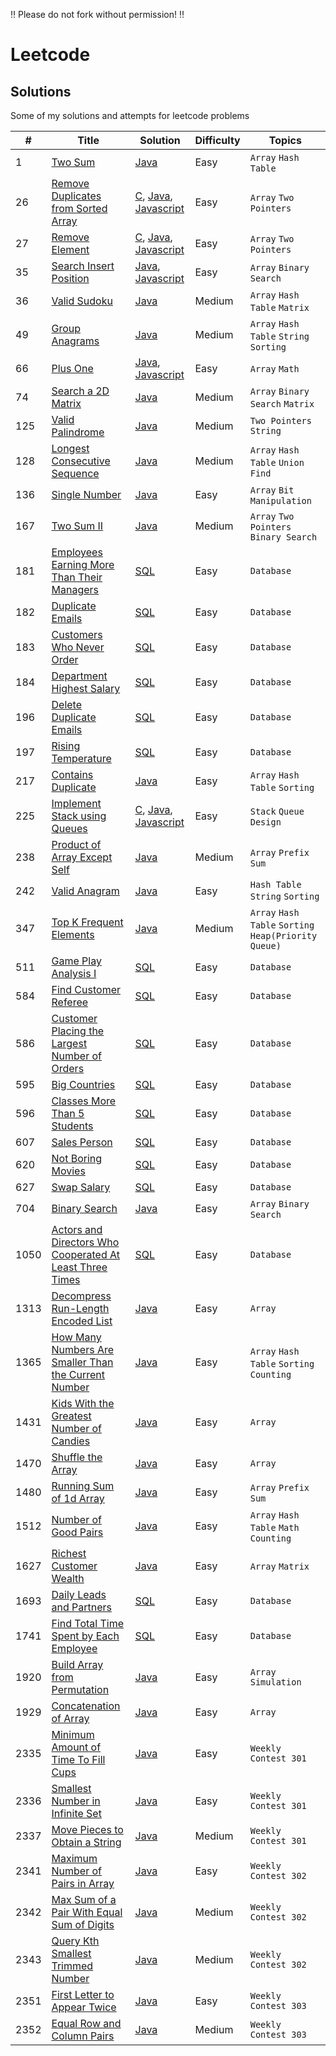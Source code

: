 ‼️ Please do not fork without permission! ‼️

# Leetcode
## Solutions
Some of my solutions and attempts for leetcode problems

| **#** | **Title** | **Solution** | **Difficulty** | **Topics** |
|-------|-----------|--------------|----------------|------------|
| 1 | [Two Sum](https://leetcode.com/problems/two-sum/submissions/) | [Java](/Java/Q1TwoSum.java) | Easy | `Array` `Hash Table` |
| 26 | [Remove Duplicates from Sorted Array](https://leetcode.com/problems/remove-duplicates-from-sorted-array/) | [C](C/Q26RemoveDuplicatesFromSortedArray.c), [Java](/Java/Q26RemoveDuplicatesFromSortedArray.java), [Javascript](/Javascript/Q26RemoveDuplicatesFromSortedArray.js) | Easy | `Array` `Two Pointers` |
| 27 | [Remove Element](https://leetcode.com/problems/remove-element/submissions/) | [C](C/Q27RemoveElement.c), [Java](Java/Q27RemoveElement.java), [Javascript](Javascript/Q27RemoveElement.js) | Easy | `Array` `Two Pointers` |
| 35 | [Search Insert Position](https://leetcode.com/problems/search-insert-position/) | [Java](Java/Q35SearchInsertPosition.java), [Javascript](Javascript/Q35SearchInsertPosition.js) | Easy | `Array` `Binary Search`|
| 36 | [Valid Sudoku](https://leetcode.com/problems/valid-sudoku/) | [Java](/Java/Q36ValidSudoku.java) | Medium | `Array` `Hash Table` `Matrix` |
| 49 | [Group Anagrams](https://leetcode.com/problems/group-anagrams/) | [Java](Java/Q49GroupAnagrams.java) | Medium | `Array` `Hash Table` `String` `Sorting` | 
| 66 | [Plus One](https://leetcode.com/problems/plus-one/) | [Java](Java/Q66PlusOne.java), [Javascript](Javascript/Q66PlusOne.js) | Easy | `Array` `Math` | 
| 74 | [Search a 2D Matrix](https://leetcode.com/problems/search-a-2d-matrix/submissions/) | [Java](/Java/Q74Search2DMatrix.java) | Medium |  `Array` `Binary Search` `Matrix` | 
| 125 | [Valid Palindrome](https://leetcode.com/problems/valid-palindrome/) | [Java](/Java/Q125ValidPalindrome.java) | Medium | `Two Pointers` `String` |
| 128 | [Longest Consecutive Sequence](https://leetcode.com/problems/longest-consecutive-sequence/submissions/) | [Java](/Java/Q128LongestConsecutiveSequence.java) | Medium | `Array` `Hash Table` `Union Find` |
| 136 | [Single Number](https://leetcode.com/problems/single-number/) | [Java](/Java/Q136SingleNumber.java) | Easy | `Array` `Bit Manipulation` | 
| 167 | [Two Sum II](https://leetcode.com/problems/two-sum-ii-input-array-is-sorted/) | [Java](/Java/Q167TwoSumII.java) | Medium | `Array` `Two Pointers` `Binary Search` |
| 181 | [Employees Earning More Than Their Managers](https://leetcode.com/problems/employees-earning-more-than-their-managers/) | [SQL](/SQL/Q181EarnMoreThanManagers.sql) | Easy | `Database` |
| 182 | [Duplicate Emails](https://leetcode.com/problems/duplicate-emails/) | [SQL](/SQL/Q182DuplicateEmails.sql) | Easy | `Database` |
| 183 | [Customers Who Never Order](https://leetcode.com/problems/customers-who-never-order/) | [SQL](/SQL/Q183CustomersWhoNeverOrder.sql) | Easy | `Database` |
| 184 | [Department Highest Salary](https://leetcode.com/problems/department-highest-salary/) | [SQL](/SQL/Q184DepartmentHighestSalary.sql) | Easy | `Database` |
| 196 | [Delete Duplicate Emails](https://leetcode.com/problems/delete-duplicate-emails/) | [SQL](/SQL/Q196DeleteDuplicateEmails.sql) | Easy | `Database` |
| 197 | [Rising Temperature](https://leetcode.com/problems/rising-temperature/) | [SQL](/SQL/Q197RisingTemperature.sql) | Easy | `Database` |
| 217 | [Contains Duplicate](https://leetcode.com/problems/contains-duplicate/) | [Java](/Java/Q217ContainsDuplicate.java) | Easy | `Array` `Hash Table` `Sorting` |
| 225 |[Implement Stack using Queues](https://leetcode.com/problems/implement-stack-using-queues/)| [C](/C/Q225ImplementStackUsingQueues.c), [Java](/Java/Q225MyStack.java), [Javascript](Javascript/Q225MyStack.js) |Easy|`Stack` `Queue` `Design`|
| 238 | [Product of Array Except Self](https://leetcode.com/problems/product-of-array-except-self/) | [Java](Java/Q238ProductExceptSelf.java/) | Medium | `Array` `Prefix Sum` | 
| 242 | [Valid Anagram](https://leetcode.com/problems/valid-anagram/) | [Java](/Java/Q242ValidAnagram.java) | Easy | `Hash Table` `String` `Sorting` | 
| 347 | [Top K Frequent Elements](https://leetcode.com/problems/top-k-frequent-elements/) | [Java](Java/Q347TopKFrequentElements.java) | Medium | `Array` `Hash Table` `Sorting` `Heap(Priority Queue)` | 
| 511 | [Game Play Analysis I](https://leetcode.com/problems/game-play-analysis-i/) | [SQL](/SQL/Q511GamePlayAnalysisI.sql) | Easy | `Database` |
| 584 | [Find Customer Referee](https://leetcode.com/problems/find-customer-referee/) | [SQL](/SQL/Q584FindCustomerReferee.sql) | Easy | `Database` | 
| 586 | [Customer Placing the Largest Number of Orders](https://leetcode.com/problems/customer-placing-the-largest-number-of-orders/) | [SQL](/SQL/Q586CustomerWithLargestNumberofOrders.sql) | Easy | `Database` |
| 595 | [Big Countries](https://leetcode.com/problems/big-countries/) | [SQL](/SQL/Q595BigCountries.sql) | Easy | `Database` |
| 596 | [Classes More Than 5 Students](https://leetcode.com/problems/classes-more-than-5-students/) | [SQL](/SQL/Q596ClassesMoreThan5Students.sql) | Easy | `Database` |
| 607 | [Sales Person](https://leetcode.com/problems/sales-person/) | [SQL](/SQL/Q607SalesPerson.sql) | Easy | `Database` |
| 620 | [Not Boring Movies](https://leetcode.com/problems/not-boring-movies/) | [SQL](/SQL/Q620NotBoringMovies.sql) | Easy | `Database` |
| 627 | [Swap Salary](https://leetcode.com/problems/swap-salary/) | [SQL](/SQL/Q627SwapSalary.sql) | Easy | `Database` | 
| 704 | [Binary Search](https://leetcode.com/problems/binary-search/) | [Java](/Java/Q704BinarySearch.java) | Easy | `Array` `Binary Search` |
| 1050 | [Actors and Directors Who Cooperated At Least Three Times](https://leetcode.com/problems/actors-and-directors-who-cooperated-at-least-three-times/) | [SQL](/SQL/Q1050ActorsDirectorsCooperations.sql) | Easy | `Database` |
| 1313 | [Decompress Run-Length Encoded List](https://leetcode.com/problems/decompress-run-length-encoded-list/) | [Java](/Java/Q1313DecompressList.java) | Easy | `Array` |
| 1365 | [How Many Numbers Are Smaller Than the Current Number](https://leetcode.com/problems/how-many-numbers-are-smaller-than-the-current-number/) | [Java](/Java/Q1365SmallerThenCurrent.java) | Easy | `Array` `Hash Table` `Sorting` `Counting` |
| 1431 | [Kids With the Greatest Number of Candies](https://leetcode.com/problems/kids-with-the-greatest-number-of-candies/) | [Java](/Java/Q1431GreatestNumOfCandies.java) | Easy | `Array` |
| 1470 | [Shuffle the Array](https://leetcode.com/problems/shuffle-the-array/) | [Java](/Java/Q1470ShuffleArray.java) | Easy | `Array` |
| 1480 | [Running Sum of 1d Array](https://leetcode.com/problems/running-sum-of-1d-array/) | [Java](/Java/Q1480RunningSum.java) | Easy | `Array` `Prefix Sum` | 
| 1512 | [Number of Good Pairs](https://leetcode.com/problems/number-of-good-pairs/) | [Java](/Java/Q1512GoodPairs.java) | Easy | `Array` `Hash Table` `Math` `Counting` |
| 1627 | [Richest Customer Wealth](https://leetcode.com/problems/richest-customer-wealth/submissions/) | [Java](/Java/Q1672RichestCustomer.java) | Easy | `Array` `Matrix` |
| 1693 | [Daily Leads and Partners](https://leetcode.com/problems/daily-leads-and-partners/) | [SQL](/SQL/Q1693LeadsAndPartners.sql) | Easy | `Database` | 
| 1741 | [Find Total Time Spent by Each Employee](https://leetcode.com/problems/find-total-time-spent-by-each-employee/) | [SQL](/SQL/Q1741TotalTime.md) | Easy | `Database` |
| 1920 | [Build Array from Permutation](https://leetcode.com/problems/build-array-from-permutation/submissions/) | [Java](/Java/Q1920BuildArrayFromPermutation.java) | Easy | `Array` `Simulation` |
| 1929 | [Concatenation of Array](https://leetcode.com/problems/concatenation-of-array/) | [Java](/Java/Q1929ConcatenationOfArray.java) | Easy | `Array` |
| 2335 | [Minimum Amount of Time To Fill Cups](https://leetcode.com/problems/minimum-amount-of-time-to-fill-cups/) | [Java](/WeeklyContest/Q2335MinimumAmountofTimeToFillCups.java) | Easy | `Weekly Contest 301` |
| 2336 | [Smallest Number in Infinite Set](https://leetcode.com/problems/smallest-number-in-infinite-set/) | [Java](/WeeklyContest/Q2336SmallestNumberinInfiniteSet.java) | Easy | `Weekly Contest 301` |
| 2337 | [Move Pieces to Obtain a String](https://leetcode.com/problems/move-pieces-to-obtain-a-string/) | [Java](WeeklyContest/Q2337MovePiecestoObtainaString.java) | Medium | `Weekly Contest 301` |
| 2341 | [Maximum Number of Pairs in Array](https://leetcode.com/problems/maximum-number-of-pairs-in-array/) | [Java](/WeeklyContest/Q2341MaximumNumberofPairs.java) | Easy | `Weekly Contest 302` |
| 2342 | [Max Sum of a Pair With Equal Sum of Digits](https://leetcode.com/problems/max-sum-of-a-pair-with-equal-sum-of-digits/) | [Java](/WeeklyContest/Q2342MaxSumOfPair.java) | Medium | `Weekly Contest 302` | 
| 2343 | [Query Kth Smallest Trimmed Number](https://leetcode.com/problems/query-kth-smallest-trimmed-number/) | [Java](/WeeklyContest/Q2343QueryKthSmallestTrimeedNumber.java) | Medium | `Weekly Contest 302` | 
| 2351 | [First Letter to Appear Twice](https://leetcode.com/problems/first-letter-to-appear-twice/) | [Java](/WeeklyContest/Q2351FirstLettertoAppearTwice.java) | Easy | `Weekly Contest 303` |
| 2352 | [Equal Row and Column Pairs](https://leetcode.com/problems/equal-row-and-column-pairs/) | [Java](/WeeklyContest/Q2352EqualRowandColumnPairs.java) | Medium | `Weekly Contest 303` |




